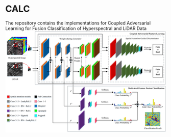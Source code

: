 # CALC
The repository contains the implementations for Coupled Adversarial Learning for Fusion Classification of Hyperspectral and LiDAR Data
![CALC](https://github.com/Ding-Kexin/CALC/blob/main/CALC.jpg)
